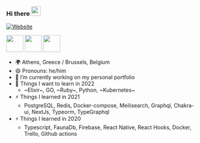 ### Hi there <img src="https://media.giphy.com/media/hvRJCLFzcasrR4ia7z/giphy.gif" width="25px">

[![Website](https://img.shields.io/website?label=hectortav.github.io&style=for-the-badge&url=https://hectortav.github.io)](https://hectortav.github.io)

[<img src="https://about.gitlab.com/images/press/logo/png/gitlab-icon-rgb.png" width="45" height="45"/>](https://gitlab.com/hector_tav)
[<img src="https://content.linkedin.com/content/dam/me/business/en-us/amp/brand-site/v2/bg/LI-Bug.svg.original.svg" width="45" height="45"/>](https://www.linkedin.com/in/hector-tavoularis-92235414b/)
[<img src="https://github.githubassets.com/images/modules/logos_page/GitHub-Mark.png" width="45" height="45"/>](https://github.com/hectortav)


- 🌍 Athens, Greece / Brussels, Belgium
- 😄 Pronouns: he/him
- 🔭 I’m currently working on my personal portfolio
- 🌱 Things I want to learn in 2022
  - ~Elixir~, GO, ~Ruby~, Python, ~Kubernetes~
- ⚡ Things I learned in 2021
  - PostgreSQL, Redis, Docker-compose, Meilisearch, Graphql, Chakra-ui, NextJs, Typeorm, TypeGraphql
- ⚡ Things I learned in 2020
  - Typescript, FaunaDb, Firebase, React Native, React Hooks, Docker, Trello, Github actions
    
<!--
**hectortav/hectortav** is a ✨ _special_ ✨ repository because its `README.md` (this file) appears on your GitHub profile.

Here are some ideas to get you started:

- 🔭 I’m currently working on ...
- 🌱 I’m currently learning ...
- 👯 I’m looking to collaborate on ...
- 🤔 I’m looking for help with ...
- 💬 Ask me about ...
- 📫 How to reach me: ...
- 😄 Pronouns: ...
- ⚡ Fun fact: ...

[![Anurag's github stats](https://github-readme-stats.vercel.app/api?username=hectortav)](https://github.com/anuraghazra/github-readme-stats)
- 🤔 I’m looking for help with [akira](https://github.com/index-zer0/akira) a neural network created using C

-->
